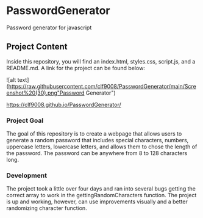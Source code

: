 # PasswordGenerator

Password generator for javascript

## Project Content

Inside this repository, you will find an index.html, styles.css, script.js, and a README.md. A link for the project can be found below:

![alt text](https://raw.githubusercontent.com/clf9008/PasswordGenerator/main/Screenshot%20(30).png"Password Generator")

<https://clf9008.github.io/PasswordGenerator/>

### Project Goal

The goal of this repository is to create a webpage that allows users to generate a random password that includes special characters, numbers, uppercase letters, lowercase letters, and allows them to chose the length of the password. The password can be anywhere from 8 to 128 characters long.

### Development

The project took a little over four days and ran into several bugs getting the correct array to work in the gettingRandomCharacters function. The project is up and working, however, can use improvements visually and a better randomizing character function.

